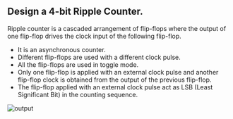## Design a 4-bit Ripple Counter. 

Ripple counter is a cascaded arrangement of flip-flops where the output of one flip-flop drives the clock input of the following flip-flop.

- It is an asynchronous counter.
- Different flip-flops are used with a different clock pulse.
- All the flip-flops are used in toggle mode.
- Only one flip-flop is applied with an external clock pulse and another flip-flop clock is obtained from the output of the previous flip-flop.
- The flip-flop applied with an external clock pulse act as LSB (Least Significant Bit) in the counting sequence.

![output](day91_1.sv)
